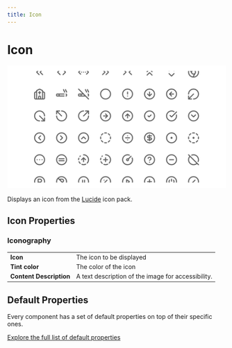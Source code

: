 ```yaml
---
title: Icon
---
```


# Icon

![](/assets/icon.png)

Displays an icon from the <a href='https://composeicons.com/icon-libraries/lucide' target='_blank'>Lucide</a> icon pack.

## Icon Properties

### Iconography

|                         |                          |
|-------------------------|--------------------------|
| **Icon**                | The icon to be displayed |
| **Tint color**          | The color of the icon    |
| **Content Description** | A text description of the image for accessibility.  |

## Default Properties

Every component has a set of default properties on top of their specific ones.

[Explore the full list of default properties](/components/index)